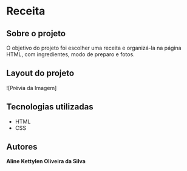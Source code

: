 # Receita
## Sobre o projeto
O objetivo do projeto foi escolher uma receita e organizá-la na página HTML, com ingredientes, modo de preparo e fotos. 

## Layout do projeto
![Prévia da Imagem]

## Tecnologias utilizadas

* HTML
* CSS 

## Autores
<b>Aline Kettylen Oliveira da Silva</b>
